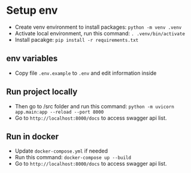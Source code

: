 # Setup env

- Create venv environment to install packages: `python -m venv .venv`
- Activate local environment, run this command: `. .venv/bin/activate`
- Install pacakge: `pip install -r requirements.txt`


## env variables
- Copy file `.env.example` to  `.env` and edit information inside

## Run project locally
- Then go to /src folder and run this command: `python -m uvicorn app.main:app --reload --port 8000`
- Go to `http://localhost:8000/docs` to access swagger api list.

## Run in docker
- Update `docker-compose.yml` if needed
- Run this command: `docker-compose up --build`
- Go to `http://localhost:8000/docs` to access swagger api list.

